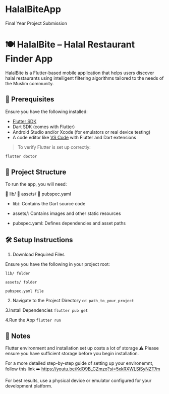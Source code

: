 # HalalBiteApp
Final Year Project Submission
# 🍽️ HalalBite – Halal Restaurant Finder App

HalalBite is a Flutter-based mobile application that helps users discover halal restaurants using intelligent filtering algorithms tailored to the needs of the Muslim community.

## 🚀 Prerequisites

Ensure you have the following installed:

- [Flutter SDK](https://flutter.dev/docs/get-started/install)
- Dart SDK (comes with Flutter)
- Android Studio and/or Xcode (for emulators or real device testing)
- A code editor like [VS Code](https://code.visualstudio.com/) with Flutter and Dart extensions

> To verify Flutter is set up correctly:
```bash
flutter doctor
```

## 📁 Project Structure

To run the app, you will need:

📂 lib/
📂 assets/
📄 pubspec.yaml

- lib/: Contains the Dart source code

- assets/: Contains images and other static resources

- pubspec.yaml: Defines dependencies and asset paths

## 🛠️ Setup Instructions

1. Download Required Files

Ensure you have the following in your project root:
```
lib/ folder

assets/ folder

pubspec.yaml file
```
2. Navigate to the Project Directory
```cd path_to_your_project```

3.Install Dependencies
```flutter pub get```

4.Run the App
```flutter run```

## 📌 Notes
Flutter environment and installation set up costs a lot of storage ⚠️ Please ensure you have sufficient storage before you begin installation.

For a more detailed step-by-step guide of setting up your environemnt, follow this link ➡️ https://youtu.be/KdO9B_CZmzo?si=5xkRXWLSiSyNZT7m

For best results, use a physical device or emulator configured for your development platform.

